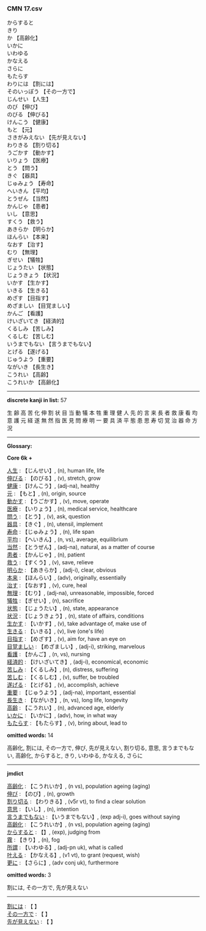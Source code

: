 ### CMN 17.csv  
  

からすると    
きり    
か 【高齢化】   
いかに    
いわゆる    
かなえる    
さらに    
もたらす    
わりには 【割には】   
そのいっぽう 【その一方で】   
じんせい 【人生】   
のび 【伸び】   
のびる 【伸びる】   
けんこう 【健康】   
もと 【元】   
さきがみえない 【先が見えない】   
わりきる 【割り切る】   
うごかす 【動かす】   
いりょう 【医療】   
とう 【問う】   
きぐ 【器具】   
じゅみょう 【寿命】   
へいきん 【平均】   
とうぜん 【当然】   
かんじゃ 【患者】   
いし 【意思】   
すくう 【救う】   
あきらか 【明らか】   
ほんらい 【本来】   
なおす 【治す】   
むり 【無理】   
ぎせい 【犠牲】   
じょうたい 【状態】   
じょうきょう 【状況】   
いかす 【生かす】   
いきる 【生きる】   
めざす 【目指す】   
めざましい 【目覚ましい】   
かんご 【看護】   
けいざいてき 【経済的】   
くるしみ 【苦しみ】   
くるしむ 【苦しむ】   
いうまでもない 【言うまでもない】   
とげる 【遂げる】   
じゅうよう 【重要】   
ながいき 【長生き】   
こうれい 【高齢】   
こうれいか 【高齢化】   
 


----------------

__discrete kanji in list:__ 57 

生 齢 高 苦 化 伸 割 状 目 当 動 犠 本 牲 重 理 健 人 先 的 言 来 長 者 救 康 看 均 意 護 元 経 遂 無 然 指 医 見 問 療 明 一 要 具 済 平 態 患 思 寿 切 覚 治 器 命 方 況

----------------
  
__Glossary:__  


__Core 6k +__  


[人生](https://ejje.weblio.jp/content/%E4%BA%BA%E7%94%9F) : 【じんせい】, (n), human life, life  
[伸びる](https://ejje.weblio.jp/content/%E4%BC%B8%E3%81%B3%E3%82%8B) : 【のびる】, (v), stretch, grow  
[健康](https://ejje.weblio.jp/content/%E5%81%A5%E5%BA%B7) : 【けんこう】, (adj-na), healthy  
[元](https://ejje.weblio.jp/content/%E5%85%83) : 【もと】, (n), origin, source  
[動かす](https://ejje.weblio.jp/content/%E5%8B%95%E3%81%8B%E3%81%99) : 【うごかす】, (v), move, operate  
[医療](https://ejje.weblio.jp/content/%E5%8C%BB%E7%99%82) : 【いりょう】, (n), medical service, healthcare  
[問う](https://ejje.weblio.jp/content/%E5%95%8F%E3%81%86) : 【とう】, (v), ask, question  
[器具](https://ejje.weblio.jp/content/%E5%99%A8%E5%85%B7) : 【きぐ】, (n), utensil, implement  
[寿命](https://ejje.weblio.jp/content/%E5%AF%BF%E5%91%BD) : 【じゅみょう】, (n), life span  
[平均](https://ejje.weblio.jp/content/%E5%B9%B3%E5%9D%87) : 【へいきん】, (n, vs), average, equilibrium  
[当然](https://ejje.weblio.jp/content/%E5%BD%93%E7%84%B6) : 【とうぜん】, (adj-na), natural, as a matter of course  
[患者](https://ejje.weblio.jp/content/%E6%82%A3%E8%80%85) : 【かんじゃ】, (n), patient  
[救う](https://ejje.weblio.jp/content/%E6%95%91%E3%81%86) : 【すくう】, (v), save, relieve  
[明らか](https://ejje.weblio.jp/content/%E6%98%8E%E3%82%89%E3%81%8B) : 【あきらか】, (adj-i), clear, obvious  
[本来](https://ejje.weblio.jp/content/%E6%9C%AC%E6%9D%A5) : 【ほんらい】, (adv), originally, essentially  
[治す](https://ejje.weblio.jp/content/%E6%B2%BB%E3%81%99) : 【なおす】, (v), cure, heal  
[無理](https://ejje.weblio.jp/content/%E7%84%A1%E7%90%86) : 【むり】, (adj-na), unreasonable, impossible, forced  
[犠牲](https://ejje.weblio.jp/content/%E7%8A%A0%E7%89%B2) : 【ぎせい】, (n), sacrifice  
[状態](https://ejje.weblio.jp/content/%E7%8A%B6%E6%85%8B) : 【じょうたい】, (n), state, appearance  
[状況](https://ejje.weblio.jp/content/%E7%8A%B6%E6%B3%81) : 【じょうきょう】, (n), state of affairs, conditions  
[生かす](https://ejje.weblio.jp/content/%E7%94%9F%E3%81%8B%E3%81%99) : 【いかす】, (v), take advantage of, make use of  
[生きる](https://ejje.weblio.jp/content/%E7%94%9F%E3%81%8D%E3%82%8B) : 【いきる】, (v), live (one's life)  
[目指す](https://ejje.weblio.jp/content/%E7%9B%AE%E6%8C%87%E3%81%99) : 【めざす】, (v), aim for, have an eye on  
[目覚ましい](https://ejje.weblio.jp/content/%E7%9B%AE%E8%A6%9A%E3%81%BE%E3%81%97%E3%81%84) : 【めざましい】, (adj-i), striking, marvelous  
[看護](https://ejje.weblio.jp/content/%E7%9C%8B%E8%AD%B7) : 【かんご】, (n, vs), nursing  
[経済的](https://ejje.weblio.jp/content/%E7%B5%8C%E6%B8%88%E7%9A%84) : 【けいざいてき】, (adj-i), economical, economic  
[苦しみ](https://ejje.weblio.jp/content/%E8%8B%A6%E3%81%97%E3%81%BF) : 【くるしみ】, (n), distress, suffering  
[苦しむ](https://ejje.weblio.jp/content/%E8%8B%A6%E3%81%97%E3%82%80) : 【くるしむ】, (v), suffer, be troubled  
[遂げる](https://ejje.weblio.jp/content/%E9%81%82%E3%81%92%E3%82%8B) : 【とげる】, (v), accomplish, achieve  
[重要](https://ejje.weblio.jp/content/%E9%87%8D%E8%A6%81) : 【じゅうよう】, (adj-na), important, essential  
[長生き](https://ejje.weblio.jp/content/%E9%95%B7%E7%94%9F%E3%81%8D) : 【ながいき】, (n, vs), long life, longevity  
[高齢](https://ejje.weblio.jp/content/%E9%AB%98%E9%BD%A2) : 【こうれい】, (n), advanced age, elderly  
[いかに](https://ejje.weblio.jp/content/%E3%81%84%E3%81%8B%E3%81%AB) : 【いかに】, (adv), how, in what way  
[もたらす](https://ejje.weblio.jp/content/%E3%82%82%E3%81%9F%E3%82%89%E3%81%99) : 【もたらす】, (v), bring about, lead to  
 

__omitted words:__ 14  

高齢化, 割には, その一方で, 伸び, 先が見えない, 割り切る, 意思, 言うまでもない, 高齢化, からすると, きり, いわゆる, かなえる, さらに 


----------------

__jmdict__  


[高齢化](https://ejje.weblio.jp/content/%E9%AB%98%E9%BD%A2%E5%8C%96) : 【こうれいか】, (n vs), population ageing (aging)  
[伸び](https://ejje.weblio.jp/content/%E4%BC%B8%E3%81%B3) : 【のび】, (n), growth  
[割り切る](https://ejje.weblio.jp/content/%E5%89%B2%E3%82%8A%E5%88%87%E3%82%8B) : 【わりきる】, (v5r vt), to find a clear solution  
[意思](https://ejje.weblio.jp/content/%E6%84%8F%E6%80%9D) : 【いし】, (n), intention  
[言うまでもない](https://ejje.weblio.jp/content/%E8%A8%80%E3%81%86%E3%81%BE%E3%81%A7%E3%82%82%E3%81%AA%E3%81%84) : 【いうまでもない】, (exp adj-i), goes without saying  
[高齢化](https://ejje.weblio.jp/content/%E9%AB%98%E9%BD%A2%E5%8C%96) : 【こうれいか】, (n vs), population ageing (aging)  
[からすると](https://ejje.weblio.jp/content/%E3%81%8B%E3%82%89%E3%81%99%E3%82%8B%E3%81%A8) : 【】, (exp), judging from  
[霧](https://ejje.weblio.jp/content/%E9%9C%A7) : 【きり】, (n), fog  
[所謂](https://ejje.weblio.jp/content/%E6%89%80%E8%AC%82) : 【いわゆる】, (adj-pn uk), what is called  
[叶える](https://ejje.weblio.jp/content/%E5%8F%B6%E3%81%88%E3%82%8B) : 【かなえる】, (v1 vt), to grant (request, wish)  
[更に](https://ejje.weblio.jp/content/%E6%9B%B4%E3%81%AB) : 【さらに】, (adv conj uk), furthermore  
 

__omitted words:__  3  

割には, その一方で, 先が見えない  


----------------

[割には](https://ejje.weblio.jp/content/%E5%89%B2%E3%81%AB%E3%81%AF) : 【 】   
[その一方で](https://ejje.weblio.jp/content/%E3%81%9D%E3%81%AE%E4%B8%80%E6%96%B9%E3%81%A7) : 【 】   
[先が見えない](https://ejje.weblio.jp/content/%E5%85%88%E3%81%8C%E8%A6%8B%E3%81%88%E3%81%AA%E3%81%84) : 【 】   
  

